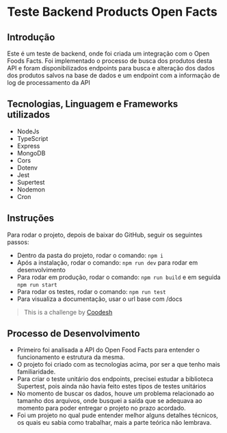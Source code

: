# Teste Backend Products Open Facts

## Introdução

Este é um teste de backend, onde foi criada um integração com o Open Foods Facts. Foi implementado o processo de busca dos produtos desta API e foram disponibilizados endpoints para busca e alteração dos dados dos produtos salvos na base de dados e um endpoint com a informação de log de processamento da API

## Tecnologias, Linguagem e Frameworks utilizados

- NodeJs
- TypeScript
- Express
- MongoDB
- Cors
- Dotenv
- Jest
- Supertest
- Nodemon
- Cron

## Instruções

Para rodar o projeto, depois de baixar do GitHub, seguir os seguintes passos:

- Dentro da pasta do projeto, rodar o comando: `npm i`
- Após a instalação, rodar o comando: `npm run dev` para rodar em desenvolvimento
- Para rodar em produção, rodar o comando: `npm run build` e em seguida `npm run start`
- Para rodar os testes, rodar o comando: `npm run test`
- Para visualiza a documentação, usar o url base com /docs

> This is a challenge by [Coodesh](https://coodesh.com/)

## Processo de Desenvolvimento

- Primeiro foi analisada a API do Open Food Facts para entender o funcionamento e estrutura da mesma.
- O projeto foi criado com as tecnologias acima, por ser a que tenho mais familiaridade.
- Para criar o teste unitário dos endpoints, precisei estudar a biblioteca Supertest, pois ainda não havia feito estes tipos de testes unitários
- No momento de buscar os dados, houve um problema relacionado ao tamanho dos arquivos, onde busquei a saída que se adequava ao momento para poder entregar o projeto no prazo acordado.
- Foi um projeto no qual pude entender melhor alguns detalhes técnicos, os quais eu sabia como trabalhar, mais a parte teórica não lembrava.
